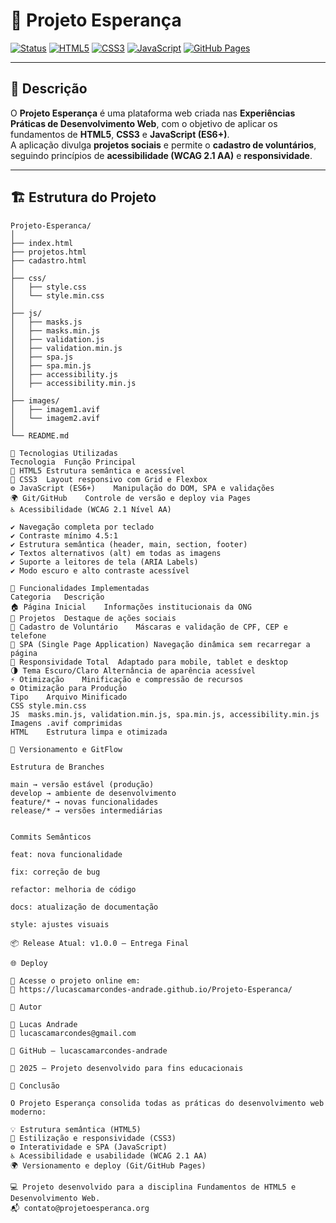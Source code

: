 # 🌱 Projeto Esperança

[![Status](https://img.shields.io/badge/Status-Concluído-brightgreen?style=for-the-badge)]()
[![HTML5](https://img.shields.io/badge/HTML5-E34F26?style=for-the-badge&logo=html5&logoColor=white)]()
[![CSS3](https://img.shields.io/badge/CSS3-1572B6?style=for-the-badge&logo=css3&logoColor=white)]()
[![JavaScript](https://img.shields.io/badge/JavaScript-F7DF1E?style=for-the-badge&logo=javascript&logoColor=black)]()
[![GitHub Pages](https://img.shields.io/badge/Deploy-GitHub_Pages-181717?style=for-the-badge&logo=github)]()

---

## 📘 Descrição

O **Projeto Esperança** é uma plataforma web criada nas **Experiências Práticas de Desenvolvimento Web**, com o objetivo de aplicar os fundamentos de **HTML5**, **CSS3** e **JavaScript (ES6+)**.  
A aplicação divulga **projetos sociais** e permite o **cadastro de voluntários**, seguindo princípios de **acessibilidade (WCAG 2.1 AA)** e **responsividade**.

---

## 🏗️ Estrutura do Projeto

```plaintext
Projeto-Esperanca/
│
├── index.html
├── projetos.html
├── cadastro.html
│
├── css/
│   ├── style.css
│   └── style.min.css
│
├── js/
│   ├── masks.js
│   ├── masks.min.js
│   ├── validation.js
│   ├── validation.min.js
│   ├── spa.js
│   ├── spa.min.js
│   ├── accessibility.js
│   ├── accessibility.min.js
│
├── images/
│   ├── imagem1.avif
│   └── imagem2.avif
│
└── README.md

🎨 Tecnologias Utilizadas
Tecnologia	Função Principal
🧱 HTML5	Estrutura semântica e acessível
🎨 CSS3	Layout responsivo com Grid e Flexbox
⚙️ JavaScript (ES6+)	Manipulação do DOM, SPA e validações
🌍 Git/GitHub	Controle de versão e deploy via Pages
♿ Acessibilidade (WCAG 2.1 Nível AA)

✔️ Navegação completa por teclado
✔️ Contraste mínimo 4.5:1
✔️ Estrutura semântica (header, main, section, footer)
✔️ Textos alternativos (alt) em todas as imagens
✔️ Suporte a leitores de tela (ARIA Labels)
✔️ Modo escuro e alto contraste acessível

🚀 Funcionalidades Implementadas
Categoria	Descrição
🏠 Página Inicial	Informações institucionais da ONG
💬 Projetos	Destaque de ações sociais
🧾 Cadastro de Voluntário	Máscaras e validação de CPF, CEP e telefone
🔄 SPA (Single Page Application)	Navegação dinâmica sem recarregar a página
📱 Responsividade Total	Adaptado para mobile, tablet e desktop
🌗 Tema Escuro/Claro	Alternância de aparência acessível
⚡ Otimização	Minificação e compressão de recursos
⚙️ Otimização para Produção
Tipo	Arquivo Minificado
CSS	style.min.css
JS	masks.min.js, validation.min.js, spa.min.js, accessibility.min.js
Imagens	.avif comprimidas
HTML	Estrutura limpa e otimizada

🧩 Versionamento e GitFlow

Estrutura de Branches

main → versão estável (produção)
develop → ambiente de desenvolvimento
feature/* → novas funcionalidades
release/* → versões intermediárias


Commits Semânticos

feat: nova funcionalidade

fix: correção de bug

refactor: melhoria de código

docs: atualização de documentação

style: ajustes visuais

📦 Release Atual: v1.0.0 — Entrega Final

🌐 Deploy

🚀 Acesse o projeto online em:
🔗 https://lucascamarcondes-andrade.github.io/Projeto-Esperanca/

🧠 Autor

👤 Lucas Andrade
📧 lucascamarcondes@gmail.com

💼 GitHub – lucascamarcondes-andrade

📅 2025 — Projeto desenvolvido para fins educacionais

🏁 Conclusão

O Projeto Esperança consolida todas as práticas do desenvolvimento web moderno:

💡 Estrutura semântica (HTML5)
🎨 Estilização e responsividade (CSS3)
⚙️ Interatividade e SPA (JavaScript)
♿ Acessibilidade e usabilidade (WCAG 2.1 AA)
🌍 Versionamento e deploy (Git/GitHub Pages)

💻 Projeto desenvolvido para a disciplina Fundamentos de HTML5 e Desenvolvimento Web.
📬 contato@projetoesperanca.org
